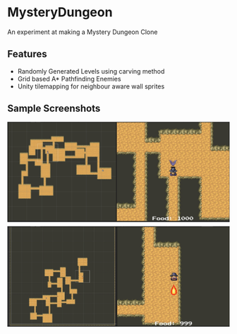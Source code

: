 # MysteryDungeon
An experiment at making a Mystery Dungeon Clone

## Features
* Randomly Generated Levels using carving method
* Grid based A* Pathfinding Enemies 
* Unity tilemapping for neighbour aware wall sprites

## Sample Screenshots
![](Images/Screenshot1.jpg)
![](Images/Screenshot2.jpg)
